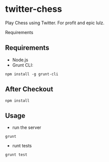 twitter-chess
=============

Play Chess using Twitter. For profit and epic lulz.

Requirements

Requirements
------------

* Node.js
* Grunt CLI:
```
npm install -g grunt-cli
```

After Checkout
--------------

```
npm install
```

Usage
-----
* run the server
```
grunt
```

* runt tests
```
grunt test
```
